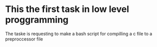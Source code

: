 <h1>This the first task in low level proggramming</h1>
<p>The taske is requesting to make a bash script for compilling a c file to a preproccessor file</p>

